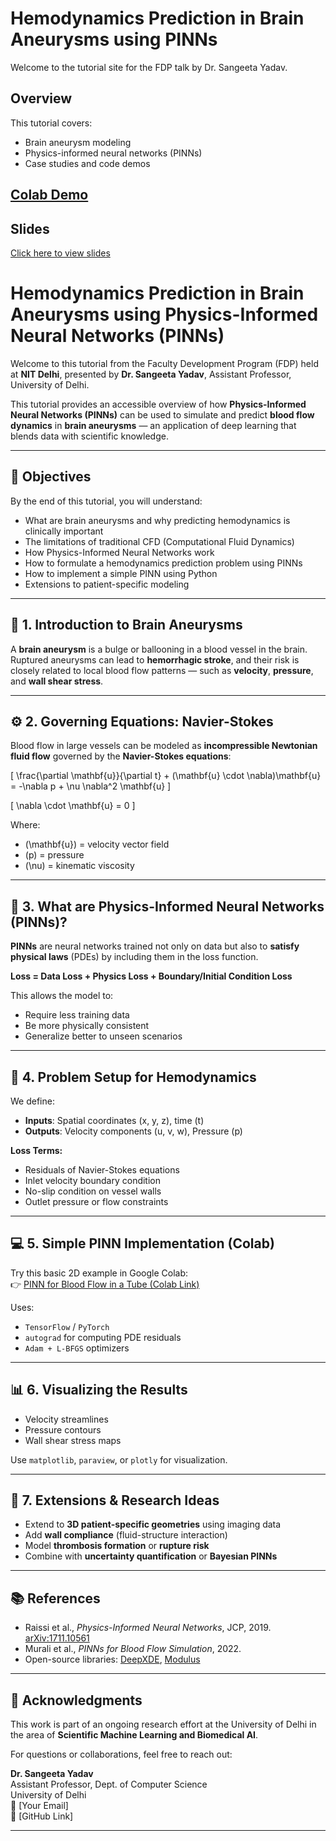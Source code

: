# Hemodynamics Prediction in Brain Aneurysms using PINNs

Welcome to the tutorial site for the FDP talk by Dr. Sangeeta Yadav.

## Overview

This tutorial covers:

- Brain aneurysm modeling
- Physics-informed neural networks (PINNs)
- Case studies and code demos

## [Colab Demo](https://colab.research.google.com/drive/your-colab-link)

## Slides

[Click here to view slides](slides.pdf)

# Hemodynamics Prediction in Brain Aneurysms using Physics-Informed Neural Networks (PINNs)

Welcome to this tutorial from the Faculty Development Program (FDP) held at **NIT Delhi**, presented by **Dr. Sangeeta Yadav**, Assistant Professor, University of Delhi.

This tutorial provides an accessible overview of how **Physics-Informed Neural Networks (PINNs)** can be used to simulate and predict **blood flow dynamics** in **brain aneurysms** — an application of deep learning that blends data with scientific knowledge.

---

## 📌 Objectives

By the end of this tutorial, you will understand:
- What are brain aneurysms and why predicting hemodynamics is clinically important
- The limitations of traditional CFD (Computational Fluid Dynamics)
- How Physics-Informed Neural Networks work
- How to formulate a hemodynamics prediction problem using PINNs
- How to implement a simple PINN using Python
- Extensions to patient-specific modeling

---

## 🧠 1. Introduction to Brain Aneurysms

A **brain aneurysm** is a bulge or ballooning in a blood vessel in the brain. Ruptured aneurysms can lead to **hemorrhagic stroke**, and their risk is closely related to local blood flow patterns — such as **velocity**, **pressure**, and **wall shear stress**.

---

## ⚙️ 2. Governing Equations: Navier-Stokes

Blood flow in large vessels can be modeled as **incompressible Newtonian fluid flow** governed by the **Navier-Stokes equations**:

\[
\frac{\partial \mathbf{u}}{\partial t} + (\mathbf{u} \cdot \nabla)\mathbf{u} = -\nabla p + \nu \nabla^2 \mathbf{u}
\]

\[
\nabla \cdot \mathbf{u} = 0
\]

Where:
- \(\mathbf{u}\) = velocity vector field
- \(p\) = pressure
- \(\nu\) = kinematic viscosity

---

## 🤖 3. What are Physics-Informed Neural Networks (PINNs)?

**PINNs** are neural networks trained not only on data but also to **satisfy physical laws** (PDEs) by including them in the loss function.

**Loss = Data Loss + Physics Loss + Boundary/Initial Condition Loss**

This allows the model to:
- Require less training data
- Be more physically consistent
- Generalize better to unseen scenarios

---

## 🧪 4. Problem Setup for Hemodynamics

We define:
- **Inputs**: Spatial coordinates (x, y, z), time (t)
- **Outputs**: Velocity components (u, v, w), Pressure (p)

**Loss Terms:**
- Residuals of Navier-Stokes equations
- Inlet velocity boundary condition
- No-slip condition on vessel walls
- Outlet pressure or flow constraints

---

## 💻 5. Simple PINN Implementation (Colab)

Try this basic 2D example in Google Colab:  
👉 [PINN for Blood Flow in a Tube (Colab Link)](https://colab.research.google.com/drive/YOUR_LINK_HERE)

Uses:
- `TensorFlow` / `PyTorch`
- `autograd` for computing PDE residuals
- `Adam + L-BFGS` optimizers

---

## 📊 6. Visualizing the Results

- Velocity streamlines
- Pressure contours
- Wall shear stress maps

Use `matplotlib`, `paraview`, or `plotly` for visualization.

---

## 🚀 7. Extensions & Research Ideas

- Extend to **3D patient-specific geometries** using imaging data
- Add **wall compliance** (fluid-structure interaction)
- Model **thrombosis formation** or **rupture risk**
- Combine with **uncertainty quantification** or **Bayesian PINNs**

---

## 📚 References

- Raissi et al., *Physics-Informed Neural Networks*, JCP, 2019. [arXiv:1711.10561](https://arxiv.org/abs/1711.10561)
- Murali et al., *PINNs for Blood Flow Simulation*, 2022.
- Open-source libraries: [DeepXDE](https://github.com/lululxvi/deepxde), [Modulus](https://developer.nvidia.com/modulus)

---

## 🙌 Acknowledgments

This work is part of an ongoing research effort at the University of Delhi in the area of **Scientific Machine Learning and Biomedical AI**.

For questions or collaborations, feel free to reach out:

**Dr. Sangeeta Yadav**  
Assistant Professor, Dept. of Computer Science  
University of Delhi  
📧 [Your Email]  
🔗 [GitHub Link]

---


